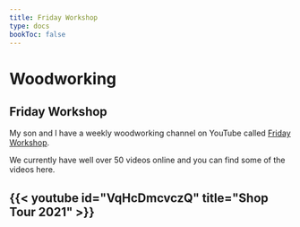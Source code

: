 ```yaml
---
title: Friday Workshop
type: docs
bookToc: false
---
```


# Woodworking

## Friday Workshop
My son and I have a weekly woodworking channel on YouTube called [Friday Workshop](https://www.youtube.com/channel/UCw_6_OqDIcTAPEFeYzbuY_w).

We currently have well over 50 videos online and you can find some of the videos here.

{{< youtube id="VqHcDmcvczQ" title="Shop Tour 2021" >}}
---
